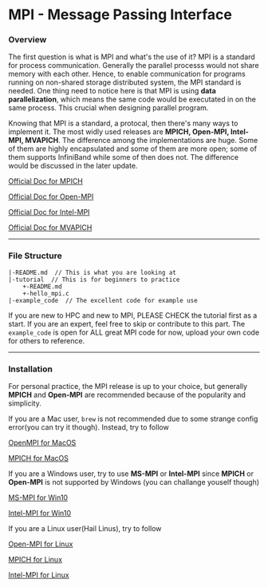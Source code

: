 

# MPI - Message Passing Interface

### Overview

The first question is what is MPI and what's the use of it? MPI is a standard for process communication. Generally the parallel processs would not share memory with each other. Hence, to enable communication for programs running on non-shared storage distributed system, the MPI standard is needed. One thing need to notice here is that MPI is using **data parallelization**, which means the same code would be executated in on the same process. This crucial when designing parallel program. 

Knowing that MPI is a standard, a protocal, then there's many ways to implement it. The most widly used releases are **MPICH, Open-MPI, Intel-MPI, MVAPICH**. The difference among the implementations are huge. Some of them are highly encapsulated and some of them are more open; some of them supports InfiniBand while some of then does not. The difference would be discussed in the later update. 

[Official Doc for MPICH](https://www.mpich.org/documentation/guides/)

[Official Doc for Open-MPI](https://www.open-mpi.org/doc/)

[Official Doc for Intel-MPI](https://software.intel.com/en-us/mpi-library/documentation/get-started)

[Official Doc for MVAPICH](http://mvapich.cse.ohio-state.edu/userguide/)

---

### File Structure

```
|-README.md  // This is what you are looking at
|-tutorial  // This is for beginners to practice
	+-README.md
	+-hello_mpi.c
|-example_code  // The excellent code for example use
```

If you are new to HPC and new to MPI, PLEASE CHECK the tutorial first as a start. If you are an expert, feel free to skip or contribute to this part. The `example_code` is open for ALL great MPI code for now, upload your own code for others to reference. 

---

### Installation

For personal practice, the MPI release is up to your choice, but generally **MPICH** and **Open-MPI** are recommended because of the popularity and simplicity. 

If you are a Mac user, `brew` is not recommended due to some strange config error(you can try it though). Instead, try to follow 

[OpenMPI for MacOS](https://stackoverflow.com/questions/42703861/how-to-use-mpi-on-mac-os-x)

[MPICH for MacOS](https://scorec.rpi.edu/~littld/osx_mpich_1.2.6.html)

If you are a Windows user, try to use **MS-MPI** or **Intel-MPI** since **MPICH** or **Open-MPI** is not supported by Windows (you can challange youself though)

[MS-MPI for Win10](https://docs.microsoft.com/en-us/message-passing-interface/microsoft-mpi)

[Intel-MPI for Win10](https://www.xlsoft.com/jp/products/intel/cluster/mpi/32/win/Installation_Guide.htm)

If you are a Linux user(Hail Linus), try to follow

[Open-MPI for Linux](https://github.com/firemodels/fds/wiki/Installing-Open-MPI-on-a-Linux-Cluster)

[MPICH for Linux](https://mpitutorial.com/tutorials/installing-mpich2/)

[Intel-MPI for Linux](https://scc.ustc.edu.cn/zlsc/tc4600/intel/2017.0.098/mpi/INSTALL.html)